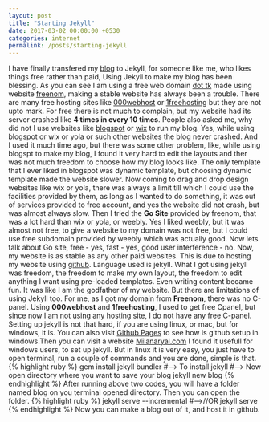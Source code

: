 ```yaml
---
layout: post
title: "Starting Jekyll"
date: 2017-03-02 00:00:00 +0530
categories: internet
permalink: /posts/starting-jekyll
---
```

I have finally transfered my [blog](/) to Jekyll, for someone like me, who likes things free rather than paid, Using Jekyll to make my blog has been blessing. As you can see I am using a free web domain [dot tk](http://dot.tk) made using website [freenom](http://freenom.com), making a stable website has always been a trouble. There are many free hosting sites like [000webhost](http://000webhost.com) or [1freehosting](http://1freehosting.com) but they are not upto mark. For free there is not much to complain, but my website had its server crashed like __4 times in every 10 times__. People also asked me, why did not I use websites like [blogspot](http://blogspot.com) or [wix](http://wix.com) to run my blog. Yes, while using blogspot or wix or yola or such other websites the blog never crashed. And I used it much time ago, but there was some other problem, like, while using blogspt to make my blog, I found it very hard to edit the layouts and ther was not much freedom to choose how my blog looks like. The only template that I ever liked in blogspot was dynamic template, but choosing dynamic template made the website slower. Now coming to drag and drop design websites like wix or yola, there was always a limit till which I could use the facilities provided by them, as long as I wanted to do something, it was out of services provided to free account, and yes the website did not crash, but was almost always slow. Then I tried the __Go Site__ provided by freenom, that was a lot hard than wix or yola, or weebly. Yes I liked weebly, but it was almost not free, to give a website to my domain was not free, but I could use free subdomain provided by weebly which was actually good. Now lets talk about Go site, free - yes, fast - yes, good user interference - no. Now, my website is as stable as any other paid websites. This is due to hosting my website using [github](http://github.com). Language used is jekyll. What I got using jekyll was freedom, the freedom to make my own layout, the freedom to edit anything I want using pre-loaded templates. Even writing content became fun. It was like I am the godfather of my website. But there are limitations of using Jekyll too. For me, as I got my domain from __Freenom__, there was no C-panel. Using __000webhost__ and __1freehosting__, I used to get free Cpanel, but since now I am not using any hosting site, I do not have any free C-panel. Setting up jekyll is not that hard, if you are using linux, or mac, but for windows, it is. You can also visit [Github Pages](http://pages.github.com) to see how is github setup in windows.Then you can visit a website [Milanaryal.com](https://milanaryal.com/jekyll-on-windows/) I found it usefull for windows users, to set up jekyll. But in linux it is very easy, you just have to open terminal, run a couple of commands and you are done, simple is that.
{% highlight ruby %}
gem install jekyll bundler #--> To install jekyll
#--> Now open directory where you want to save your blog
jekyll new blog
{% endhighlight %}
After running above two codes, you will have a folder named blog on you terminal opened directory. Then you can open the folder.
{% highlight ruby %}
jekyll serve --incremental 
#-->//OR
jekyll serve
{% endhighlight %}
Now you can make a blog out of it, and host it in github.
